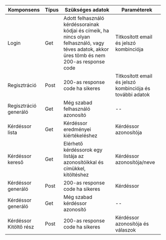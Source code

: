 | Komponsens       | Típus  | Szükséges adatok   | Paraméterek  |
| - | - | - | - |
| Login  | Get  | Adott felhasználó kérdéssorainak kódjai és címeik, ha nincs olyan felhasználó, vagy téves adatok, akkor üres tömb és nem 200-as response code | Titkosított email és jelszó kombinciója |
| Regisztráció  | Post  | 200-as response code ha sikeres | Titkosított email és jelszó kombinciója és további adatok |     
| Regisztráció generáló | Get | Még szabad felhasználó azonosító | -- |    
| Kérdéssor lista | Get | Kérdéssor eredményei kiértékeléshez | Kérdéssor azonosítója |
| Kérdéssor kereső | Get | Elérhető kérdéssorok egy listája az azonosítóikkal és címükkel, kitöltéshez | Kérdéssor azonosítója/neve |
| Kérdéssor generáló | Post | 200-as response code ha sikeres | Kérdéssor |
| Kérdéssor generáló | Get | Még szabad kérdéssor azonosító | -- |
| Kérdéssor Kitöltő rész | Post | 200-as response code ha sikeres | Kérdéssor azonosítója és válaszok |
